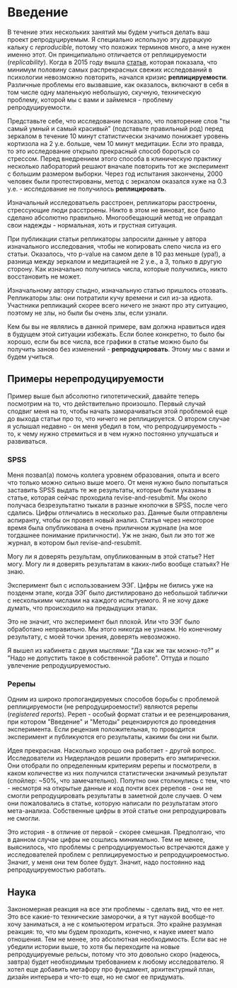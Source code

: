 # Введение

В течение этих нескольких занятий мы будем учиться делать ваш проект репродуцируемым.
Я специально использую эту дурацкую кальку с *reproducible*, потому что похожих терминов много, а мне нужен именно этот.
Он принципиально отличается от реплицируемости (*replicability*).
Когда в 2015 году вышла [статья](https://en.wikipedia.org/wiki/Reproducibility_Project), которая показала, что минимум половину самых распрекрасных свежих исследований в психологии невозможно повторить, начался кризис **реплицируемости**.
Различные проблемы его вызвавшие, как оказалось, включают в себя в том числе одну маленькую небольшую, скучную, техническую проблему, которой мы с вами и займемся - проблему репродуцируемости.

Представьте себе, что исследование показало, что повторение слов "ты самый умный и самый красивый" (подставьте правильный  род) перед зеркалом в течение 10 минут статистически значимо понижает уровень кортизола на 2 у.е. больше, чем 10 минут медитации.
Если это правда, то это исследование открыло прекрасный способ бороться со стрессом.
Перед внедрением этого способа в клиническую практику несколько лабораторий решают вначале повторить тот же эксперимент с б*о*льшим размером выборки.
Через год испытания закончены, 2000 человек были протестированы, метод с зеркалом оказался хуже на 0.3 у.е. - исследование не получилось **реплицировать**.

Изначальный исследоватьель расстроен, репликаторы расстроены, стрессующие люди расстроены.
Никто в этом не виноват, все было сделано абсолютно правильно.
Многообещающий метод не оправдал свои надежды - нормальная, хоть и грустная ситуация.

При публикации статьи репликаторы запросили данные у автора изначального исследования, чтобы не копировать слепо числа из его статьи.
Оказалось, что p-value на самом деле в 10 раз меньше (ура!), а  разница между зеркалом и медитацией не 2 у.е., а 3, только в другую сторону.
Как изначально получились числа, которые получились, никто восстановить не может.

Изначальному автору стыдно, изначальную статью пришлось отозвать.
Репликаторы злы: они потратили кучу времени и сил из-за идиота.
Участники репликаций скорее всего ничего не знают про эту ситуацию, поэтому не злы, но были бы очень злы, если узнали.

Кем бы вы не являлись в данной примере, вам должна нравиться идея в будущем этой ситуации избежать.
Если более конкретно, то было бы хорошо, если бы все числа, все графики в статье можно было бы получить заново без изменений - **репродуцировать**.
Этому мы с вами и будем учиться.

## Примеры нерепродуцируемости

Пример выше был абсолютно гипотетический, давайте теперь посмотрим на то, что действительно произошло.
Первый случай сподвиг меня на то, чтобы начать заморачиваться этой проблемой еще до выхода статьи про то, что ничего не реплицируется.
О втором случае я услышал недавно - он меня убедил в том, что репродуцируемость - то, к чему нужно стремиться и в чем нужно постоянно улучшаться и развиваться.

### SPSS

Меня позвал(а) помочь коллега уровнем образования, опыта и всего что только можно сильно выше моего.
От меня нужно было попытаться заставить SPSS выдать те же результаты, которые были указаны в статье, которая сейчас проходила revise-and-resubmit.
Мы около получаса безрезультатно тыкали в разные кнопочки в SPSS, после чего сдались.
Цифры отличались в несколько раз.
Данные были отправлены аспиранту, чтобы он провел новый анализ.
Статья через некоторое время была опубликована в очень приличном журнале (на мое тогдашнее понимание приличности).
Уж не знаю, был ли это тот же журнал, в котором был revise-and-resubmit.

Могу ли я доверять результам, опубликованным в этой статье?
Нет могу.
Могу ли я доверять результатам в каких-либо вообще статьях?
Не знаю.

Эксперимент был с использованием ЭЭГ.
Цифры не бились уже на позденм этапе, когда ЭЭГ было дистилировано до небольшой таблички с несколькими числами на каждого испытуемого.
Я не хочу даже думать, что происходило на предыдущих этапах.

Это не значит, что эксперимент был плохой.
Или что ЭЭГ было обработано неправильно.
Мы этого никогда не узнаем.
Но конечному результату, с моей точки зрения, доверять невозможно.

Я вышел из кабинета с двумя мыслями: "Да как же так можно-то?" и "Надо не допустить такое в собственной работе".
Оттуда и пошло увлечение репродуцируемостью.

### Ререпы

Одним из широко пропогандируемых способов борьбы с проблемой реплицируемости (не репродуцироемости!) являются ререпы (*registered reports*).
Ререп - особый формат статьи и ее резенцирования, при котором "Введение" и "Методы" рецензируются до проведения эксперимента.
Если рецензия положительная, то проводится эксперимент и публикуются его результаты, какими бы они ни были.

Идея прекрасная. Насколько хорошо она работает - другой вопрос.
Исследователи из Нидерландов решили проверить его эмпирически.
Они отобрали по определенным критериям ререпы и посмотрели, в каком количестве из них получился статистически значимый результат (спойлер: ~50%, что замечательно).
Попутно они столкнулись с тем, что - несмотря на открытые данные и код почти всех ререпов - они не смогли репродуцировать результаты в заметной доле случаев.
О чем они пожаловались в статье, которую написали по результатам этого мета-анализа.
Собственные цифры в этой статье они репродуцировать не смогли.

Это история - в отличие от первой - скорее смешная.
Предполгаю, что в данном случае цифры не сошлись минимально.
Тем не менее, выяснилось, что проблемы с репродуцируемостью встречаются даже у исследователей проблем с реплицируемостью и репродуцироемостью.
Значит, у меня они тем более будут.
Значит, надо постоянно над репродуцируемостью работать.

## Наука

Закономерная реакция на все эти проблемы - сделать вид, что ее нет.
Это все какие-то технические заморочки, а я тут наукой вообще-то хочу заниматься, а не с компьютером играться.
Это крайне разумная реакция: то, что мы будем проходить, конечно, к науке имеет мало отношения.
Тем не менее, это абсолютная необходимость.
Если вас не убедили истории выше, то хотя бы переходите на новые репродуцируемые рельсы, потому что это довольно скоро (надеюсь, завтра) будет необходимым требованием к любому исследователю.
Я хотел еще добавить метафору про фундамент, архитектурный план, дизайн интерьера и что-то еще, но не смог ее придумать.
